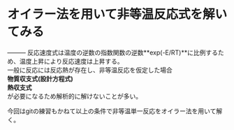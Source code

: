 # オイラー法を用いて非等温反応式を解いてみる
――― 
反応速度式は温度の逆数の指数関数の逆数**exp(-E/RT)**に比例するため、温度上昇により反応速度は上昇する。  
一般に反応には反応熱が存在し、非等温反応を仮定した場合  
**物質収支式(設計方程式)**  
**熱収支式**  
が必要になるため解析的に解けないことが多い。  

今回はgitの練習もかねて以上の条件で非等温単一反応をオイラー法を用いて解く。